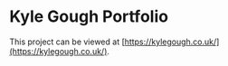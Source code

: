 # Kyle Gough Portfolio

This project can be viewed at [https://kylegough.co.uk/](https://kylegough.co.uk/).
